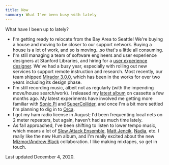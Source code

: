 ```yaml
---
title: Now
summary: What I've been busy with lately
---
```


What have I been up to lately?

* I'm getting ready to relocate from the Bay Area to Seattle! We're buying a house and moving to be closer to our support network. Buying a house is a lot of work, and so is moving...so that's a little all consuming.
* I'm still managing a team of software engineers and user experience designers at Stanford Libraries, and hiring for a [user experience designer](https://library.stanford.edu/department/digital-library-systems-and-services-dlss/jobs/user-experience-designer). We've had a busy year, especially with rolling out new services to support remote instruction and research. Most recently, our team shipped [Mirador 3.0.0](https://library.stanford.edu/blogs/digital-library-blog/2020/11/mirador-v300-released), which has been in the works for over two years including its design phase.
* I'm still recording music, albeit not as regularly (with the impending move/house search/work). I released my [latest album](https://blacktent.bandcamp.com/) on cassette a few months ago. My latest experiments have involved me getting more familiar with [Sonic Pi](https://sonic-pi.net/) and [SuperCollider](https://supercollider.github.io/), and once I'm a bit more settled I'm planning to dig in to [Orca](https://100r.co/site/orca.html).
* I got my ham radio license in August; I'd been frequenting local nets on 2 meter repeaters, but again, haven't had as much time lately.
* As fall approached, I've been shifting to listen to lower tempo music, which means a lot of [Slow Attack Ensemble](https://slowattackensemble.bandcamp.com/), [Matt Jencik](https://mattjencik.bandcamp.com/album/dream-character), [Nadja](https://nadjaluv.tumblr.com/), etc. I really like the new Hum album, and I'm really excited about the new [Mizmor/Andrew Black](https://gileadmedia.bandcamp.com/album/dialetheia) collaboration. I like making mixtapes, so get in touch.

Last updated December 4, 2020.

